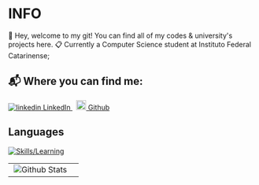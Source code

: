 # INFO

📢 Hey, welcome to my git! You can find all of my codes & university's projects here.
📋 Currently a Computer Science student at Instituto Federal Catarinense;

## 📬 Where you can find me:

<p>
  <a href="https://www.linkedin.com/aliceshigihara" rel="nofollow noreferrer">
    <img src="https://i.sstatic.net/gVE0j.png" alt="linkedin"> LinkedIn
  </a> &nbsp; 
  <a href="https://github.com/aliceshigihara" rel="nofollow noreferrer">
    <img src="https://img.icons8.com/?size=100&id=38388&format=png&color=000000" alt="github" width=20> Github
  </a>
</p>

## Languages

[![Skills/Learning](https://skillicons.dev/icons?i=python,c,java)](https://skillicons.dev)

<table>
    <tr>
        <td>
            <img
            align="right"
            src="https://github-readme-stats.vercel.app/api/top-langs/?username=aliceshigihara&languages=python,c,java&theme=tokyonight"
            alt="Github Stats"
          />
     </td>
    <td>
